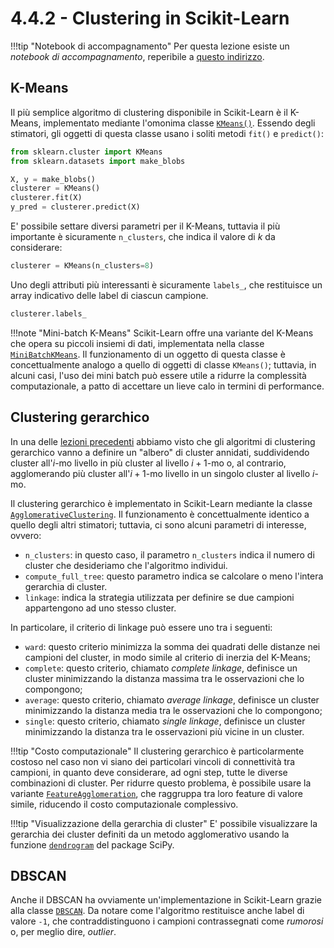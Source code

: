 # 4.4.2 - Clustering in Scikit-Learn

!!!tip "Notebook di accompagnamento"
	Per questa lezione esiste un *notebook di accompagnamento*, reperibile a [questo indirizzo](https://github.com/anhelus/pcs-exercises/blob/master/02_ml/04_clustering/02_clustering.ipynb).

## K-Means

Il più semplice algoritmo di clustering disponibile in Scikit-Learn è il K-Means, implementato mediante l'omonima classe [`KMeans()`](https://scikit-learn.org/stable/modules/generated/sklearn.cluster.KMeans.html). Essendo degli stimatori, gli oggetti di questa classe usano i soliti metodi `fit()` e `predict()`:

```py
from sklearn.cluster import KMeans
from sklearn.datasets import make_blobs

X, y = make_blobs()
clusterer = KMeans()
clusterer.fit(X)
y_pred = clusterer.predict(X)
```

E' possibile settare diversi parametri per il K-Means, tuttavia il più importante è sicuramente `n_clusters`, che indica il valore di $k$ da considerare:

```py
clusterer = KMeans(n_clusters=8)
```

Uno degli attributi più interessanti è sicuramente `labels_`, che restituisce un array indicativo delle label di ciascun campione.

```py
clusterer.labels_
```

!!!note "Mini-batch K-Means"
    Scikit-Learn offre una variante del K-Means che opera su piccoli insiemi di dati, implementata nella classe [`MiniBatchKMeans`](https://scikit-learn.org/stable/modules/generated/sklearn.cluster.MiniBatchKMeans.html#sklearn.cluster.MiniBatchKMeans). Il funzionamento di un oggetto di questa classe è concettualmente analogo a quello di oggetti di classe `KMeans()`; tuttavia, in alcuni casi, l'uso dei mini batch può essere utile a ridurre la complessità computazionale, a patto di accettare un lieve calo in termini di performance.

## Clustering gerarchico

In una delle [lezioni precedenti](../../03_ml/07_clustering/lecture.md) abbiamo visto che gli algoritmi di clustering gerarchico vanno a definire un "albero" di cluster annidati, suddividendo cluster all'$i$-mo livello in più cluster al livello $i+1$-mo o, al contrario, agglomerando più cluster all'$i+1$-mo livello in un singolo cluster al livello $i$-mo.

Il clustering gerarchico è implementato in Scikit-Learn mediante la classe [`AgglomerativeClustering`](https://scikit-learn.org/stable/modules/generated/sklearn.cluster.AgglomerativeClustering.html#sklearn.cluster.AgglomerativeClustering). Il funzionamento è concettualmente identico a quello degli altri stimatori; tuttavia, ci sono alcuni parametri di interesse, ovvero:

* `n_clusters`: in questo caso, il parametro `n_clusters` indica il numero di cluster che desideriamo che l'algoritmo individui.
* `compute_full_tree`: questo parametro indica se calcolare o meno l'intera gerarchia di cluster.
* `linkage`: indica la strategia utilizzata per definire se due campioni appartengono ad uno stesso cluster.

In particolare, il criterio di linkage può essere uno tra i seguenti:

* `ward`: questo criterio minimizza la somma dei quadrati delle distanze nei campioni del cluster, in modo simile al criterio di inerzia del K-Means;
* `complete`: questo criterio, chiamato *complete linkage*, definisce un cluster minimizzando la distanza massima tra le osservazioni che lo compongono;
* `average`: questo criterio, chiamato *average linkage*, definisce un cluster minimizzando la distanza media tra le osservazioni che lo compongono;
* `single`: questo criterio, chiamato *single linkage*, definisce un cluster minimizzando la distanza tra le osservazioni più vicine in un cluster.

!!!tip "Costo computazionale"
    Il clustering gerarchico è particolarmente costoso nel caso non vi siano dei particolari vincoli di connettività tra campioni, in quanto deve considerare, ad ogni step, tutte le diverse combinazioni di cluster. Per ridurre questo problema, è possibile usare la variante [`FeatureAgglomeration`](https://scikit-learn.org/stable/modules/generated/sklearn.cluster.FeatureAgglomeration.html#sklearn.cluster.FeatureAgglomeration), che raggruppa tra loro feature di valore simile, riducendo il costo computazionale complessivo.

!!!tip "Visualizzazione della gerarchia di cluster"
    E' possibile visualizzare la gerarchia dei cluster definiti da un metodo agglomerativo usando la funzione [`dendrogram`](https://docs.scipy.org/doc/scipy/reference/generated/scipy.cluster.hierarchy.dendrogram.html#scipy.cluster.hierarchy.dendrogram) del package SciPy.

## DBSCAN

Anche il DBSCAN ha ovviamente un'implementazione in Scikit-Learn grazie alla classe [`DBSCAN`](https://scikit-learn.org/stable/modules/generated/sklearn.cluster.DBSCAN.html#sklearn.cluster.DBSCAN). Da notare come l'algoritmo restituisce anche label di valore `-1`, che contraddistinguono i campioni contrassegnati come *rumorosi* o, per meglio dire, *outlier*.
